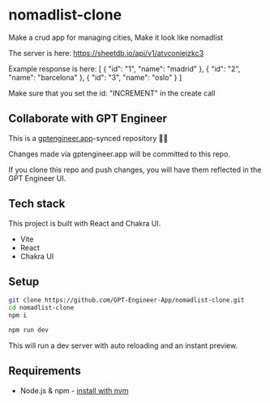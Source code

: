 # nomadlist-clone

Make a crud app for managing cities, Make it look like nomadlist

The server is here: https://sheetdb.io/api/v1/atvconiejzkc3

Example response is here: 
[
{
"id": "1",
"name": "madrid"
},
{
"id": "2",
"name": "barcelona"
},
{
"id": "3",
"name": "oslo"
}
]

Make sure that you set the id: "INCREMENT" in the create call 


## Collaborate with GPT Engineer

This is a [gptengineer.app](https://gptengineer.app)-synced repository 🌟🤖

Changes made via gptengineer.app will be committed to this repo.

If you clone this repo and push changes, you will have them reflected in the GPT Engineer UI.

## Tech stack

This project is built with React and Chakra UI.

- Vite
- React
- Chakra UI

## Setup

```sh
git clone https://github.com/GPT-Engineer-App/nomadlist-clone.git
cd nomadlist-clone
npm i
```

```sh
npm run dev
```

This will run a dev server with auto reloading and an instant preview.

## Requirements

- Node.js & npm - [install with nvm](https://github.com/nvm-sh/nvm#installing-and-updating)
